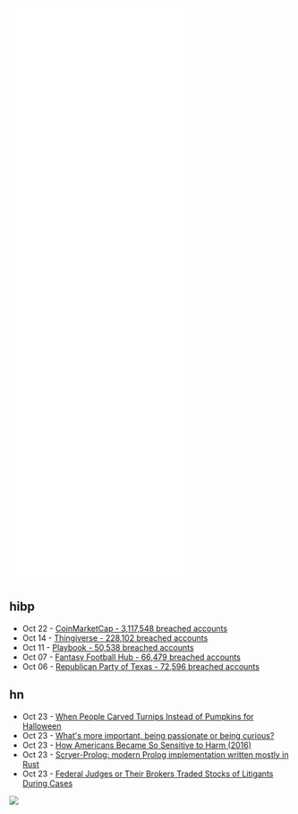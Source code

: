 ![Metrics](https://raw.githubusercontent.com/phixion/phixion/master/metrics.svg)

## hibp

<!--
for https://github.com/phixion/phixion/blob/main/.github/workflows/feeds.yml
-->
<!--START_SECTION:haveibeenpwnd-->
- Oct 22 - [CoinMarketCap - 3,117,548 breached accounts](https://haveibeenpwned.com/PwnedWebsites#CoinMarketCap)
- Oct 14 - [Thingiverse - 228,102 breached accounts](https://haveibeenpwned.com/PwnedWebsites#Thingiverse)
- Oct 11 - [Playbook - 50,538 breached accounts](https://haveibeenpwned.com/PwnedWebsites#Playbook)
- Oct 07 - [Fantasy Football Hub - 66,479 breached accounts](https://haveibeenpwned.com/PwnedWebsites#FantasyFootballHub)
- Oct 06 - [Republican Party of Texas - 72,596 breached accounts](https://haveibeenpwned.com/PwnedWebsites#RepublicanPartyOfTexas)
<!--END_SECTION:haveibeenpwnd-->

## hn

<!--
for https://github.com/phixion/phixion/blob/main/.github/workflows/feeds.yml
-->
<!--START_SECTION:hn-->
- Oct 23 - [When People Carved Turnips Instead of Pumpkins for Halloween](https://www.smithsonianmag.com/smart-news/when-people-carved-turnips-instead-of-pumpkins-for-halloween-180978922/)
- Oct 23 - [What's more important, being passionate or being curious?](https://tinkeredthinking.com/index.php?id=22)
- Oct 23 - [How Americans Became So Sensitive to Harm (2016)](https://www.theatlantic.com/politics/archive/2016/04/concept-creep/477939/)
- Oct 23 - [Scryer-Prolog: modern Prolog implementation written mostly in Rust](https://github.com/mthom/scryer-prolog)
- Oct 23 - [Federal Judges or Their Brokers Traded Stocks of Litigants During Cases](https://www.wsj.com/articles/federal-judges-brokers-traded-stocks-of-litigants-during-cases-walmart-pfizer-11634306192)
<!--END_SECTION:hn-->

<!--
for https://yhype.me
-->
![](https://hit.yhype.me/github/profile?user_id=13013670)
